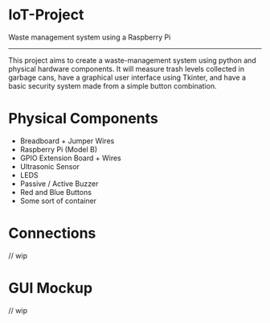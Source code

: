 # IoT-Project
Waste management system using a Raspberry Pi
______________________________________________
This project aims to create a waste-management system using python and physical hardware components. It will measure trash levels collected in garbage cans, have a graphical user interface using Tkinter, and have a basic security system made from a simple button combination.


# Physical Components
- Breadboard + Jumper Wires
- Raspberry Pi (Model B)
- GPIO Extension Board + Wires
- Ultrasonic Sensor
- LEDS
- Passive / Active Buzzer
- Red and Blue Buttons
- Some sort of container

# Connections 
// wip

# GUI Mockup
// wip
